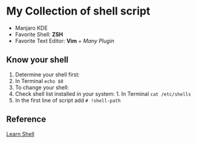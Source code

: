 # My Collection of shell script
  
- Manjaro KDE
- Favorite Shell: **ZSH**  
- Favorite Text Editor: **Vim** + *Many Plugin*

## Know your shell
1. Determine your shell first:
  1. In Terminal ``` echo $0 ```  
1. To change your shell:
  1. Check shell list installed in your system:
    1. In Terminal ``` cat /etc/shells ```
1. In the first line of script add ``` # !shell-path ```

## Reference  
[Learn Shell](http://linuxcommand.org/lc3_lts0010.php)  

